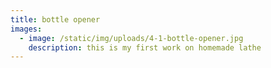 ```yaml
---
title: bottle opener
images:
  - image: /static/img/uploads/4-1-bottle-opener.jpg
    description: this is my first work on homemade lathe
---
```

